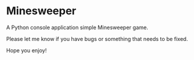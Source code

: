# Minesweeper

A Python console application simple Minesweeper game.

Please let me know if you have bugs or something that needs to be fixed.

Hope you enjoy! 
